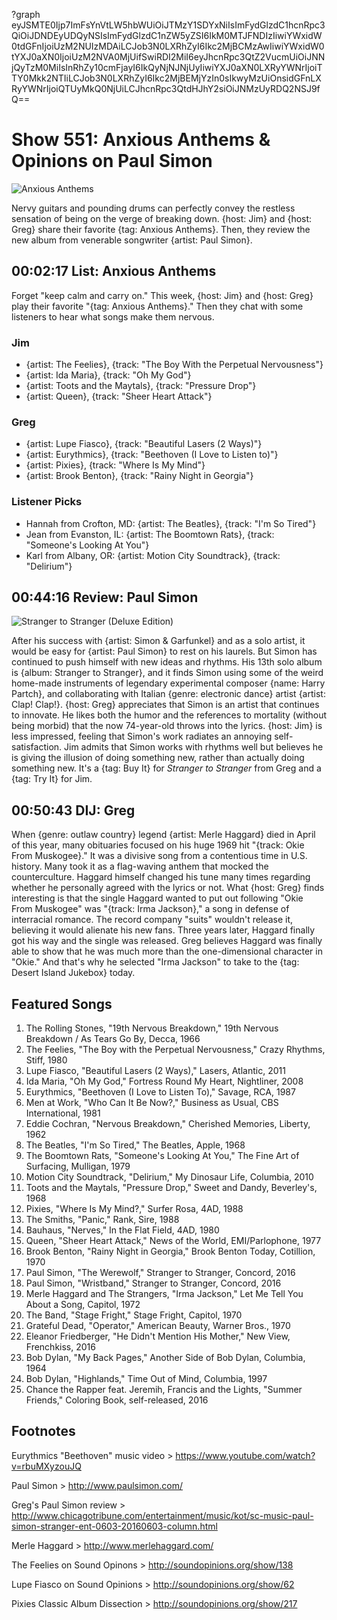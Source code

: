 ?graph eyJSMTE0Ijp7ImFsYnVtLW5hbWUiOiJTMzY1SDYxNiIsImFydGlzdC1hcnRpc3QiOiJDNDEyUDQyNSIsImFydGlzdC1nZW5yZSI6IkM0MTJFNDIzIiwiYWxidW0tdGFnIjoiUzM2NUIzMDAiLCJob3N0LXRhZyI6Ikc2MjBCMzAwIiwiYWxidW0tYXJ0aXN0IjoiUzM2NVA0MjUifSwiRDI2MiI6eyJhcnRpc3QtZ2VucmUiOiJNNjQyTzM0MiIsInRhZy10cmFjayI6IkQyNjNJNjUyIiwiYXJ0aXN0LXRyYWNrIjoiTTY0Mkk2NTIiLCJob3N0LXRhZyI6Ikc2MjBEMjYzIn0sIkwyMzUiOnsidGFnLXRyYWNrIjoiQTUyMkQ0NjUiLCJhcnRpc3QtdHJhY2siOiJNMzUyRDQ2NSJ9fQ==

# Show 551: Anxious Anthems & Opinions on Paul Simon

![Anxious Anthems](https://sound-images.s3.amazonaws.com/images/2016/anxious_web.jpeg)

Nervy guitars and pounding drums can perfectly convey the restless sensation of being on the verge of breaking down. {host: Jim} and {host: Greg} share their favorite {tag: Anxious Anthems}. Then, they review the new album from venerable songwriter {artist: Paul Simon}.


## 00:02:17 List: Anxious Anthems

Forget  "keep calm and carry on."  This week, {host: Jim} and {host: Greg} play their favorite "{tag: Anxious Anthems}." Then they chat with some listeners to hear what songs make them nervous. 

### Jim
- {artist: The Feelies}, {track: "The Boy With the Perpetual Nervousness"}
- {artist: Ida Maria}, {track: "Oh My God"}
- {artist: Toots and the Maytals}, {track: "Pressure Drop"}
- {artist: Queen}, {track: "Sheer Heart Attack"}

### Greg
- {artist: Lupe Fiasco}, {track: "Beautiful Lasers (2 Ways)"}
- {artist: Eurythmics}, {track: "Beethoven (I Love to Listen to)"}
- {artist: Pixies}, {track: "Where Is My Mind"}
- {artist: Brook Benton}, {track: "Rainy Night in Georgia"}

### Listener Picks

- Hannah from Crofton, MD: {artist: The Beatles}, {track: "I'm So Tired"}
- Jean from Evanston, IL: {artist: The Boomtown Rats}, {track: "Someone's Looking At You"}
- Karl from Albany, OR: {artist: Motion City Soundtrack}, {track: "Delirium"}

## 00:44:16 Review: Paul Simon
![Stranger to Stranger (Deluxe Edition)](http://is5.mzstatic.com/image/thumb/Music49/v4/38/79/3c/38793c13-1176-5c3a-49ce-be072c5c2f1c/source/600x600bb.jpg "152016/1100491700")

After his success with {artist: Simon & Garfunkel} and as a solo artist, it would be easy for {artist: Paul Simon} to rest on his laurels. But Simon has continued to push himself with new ideas and rhythms. His 13th solo album is {album: Stranger to Stranger}, and it finds Simon using some of the weird home-made instruments of legendary experimental composer {name: Harry Partch}, and collaborating with Italian {genre: electronic dance} artist {artist: Clap! Clap!}. {host: Greg} appreciates that Simon is an artist that continues to innovate. He likes both the humor and the references to mortality (without being morbid) that the now 74-year-old throws into the lyrics. {host: Jim} is less impressed, feeling that Simon's work radiates an annoying self-satisfaction. Jim admits that Simon works with rhythms well but believes he is giving the illusion of doing something new, rather than actually doing something new. It's a {tag: Buy It} for *Stranger to Stranger* from Greg and a {tag: Try It} for Jim. 


## 00:50:43 DIJ: Greg

When {genre: outlaw country} legend {artist: Merle Haggard} died in April of this year, many obituaries focused on his huge 1969 hit "{track: Okie From Muskogee}."  It was a divisive song from a contentious time in U.S. history. Many took it as a flag-waving anthem that mocked the counterculture. Haggard himself changed his tune many times regarding whether he personally agreed with the lyrics or not.  What {host: Greg} finds interesting is that the single Haggard wanted to put out following "Okie From Muskogee" was "{track: Irma Jackson}," a song in defense of interracial romance. The record company "suits" wouldn't release it, believing it would alienate his new fans. Three years later, Haggard finally got his way and the single was released. Greg believes Haggard was finally able to show that he was much more than the one-dimensional character in "Okie." And that's why he selected "Irma Jackson" to take to the {tag: Desert Island Jukebox} today.

## Featured Songs

1. The Rolling Stones, "19th Nervous Breakdown," 19th Nervous Breakdown / As Tears Go By, Decca, 1966 
1. The Feelies, "The Boy with the Perpetual Nervousness," Crazy Rhythms, Stiff, 1980 
1. Lupe Fiasco, "Beautiful Lasers (2 Ways)," Lasers, Atlantic, 2011 
1. Ida Maria, "Oh My God," Fortress Round My Heart, Nightliner, 2008 
1. Eurythmics, "Beethoven (I Love to Listen To)," Savage, RCA, 1987 
1. Men at Work, "Who Can It Be Now?," Business as Usual, CBS International, 1981 
1. Eddie Cochran, "Nervous Breakdown," Cherished Memories, Liberty, 1962
1. The Beatles, "I'm So Tired," The Beatles, Apple, 1968 
1. The Boomtown Rats, "Someone's Looking At You," The Fine Art of Surfacing, Mulligan, 1979 
1. Motion City Soundtrack, "Delirium," My Dinosaur Life, Columbia, 2010 
1. Toots and the Maytals, "Pressure Drop," Sweet and Dandy, Beverley's, 1968 
1. Pixies, "Where Is My Mind?," Surfer Rosa, 4AD, 1988 
1. The Smiths, "Panic," Rank, Sire, 1988
2. Bauhaus, "Nerves," In the Flat Field, 4AD, 1980 
1. Queen, "Sheer Heart Attack," News of the World, EMI/Parlophone, 1977 
1. Brook Benton, "Rainy Night in Georgia," Brook Benton Today, Cotillion, 1970 
1. Paul Simon, "The Werewolf," Stranger to Stranger, Concord, 2016 
1. Paul Simon, "Wristband," Stranger to Stranger, Concord, 2016 
1. Merle Haggard and The Strangers, "Irma Jackson," Let Me Tell You About a Song, Capitol, 1972 
1. The Band, "Stage Fright," Stage Fright, Capitol, 1970 
1. Grateful Dead, "Operator," American Beauty, Warner Bros., 1970 
1. Eleanor Friedberger, "He Didn't Mention His Mother," New View, Frenchkiss, 2016 
1. Bob Dylan, "My Back Pages," Another Side of Bob Dylan, Columbia, 1964 
1. Bob Dylan, "Highlands," Time Out of Mind, Columbia, 1997
1. Chance the Rapper feat. Jeremih, Francis and the Lights, "Summer Friends," Coloring Book, self-released, 2016 

## Footnotes

Eurythmics "Beethoven" music video > https://www.youtube.com/watch?v=rbuMXyzouJQ

Paul Simon > http://www.paulsimon.com/

Greg's Paul Simon review > http://www.chicagotribune.com/entertainment/music/kot/sc-music-paul-simon-stranger-ent-0603-20160603-column.html

Merle Haggard > http://www.merlehaggard.com/

The Feelies on Sound Opinons > http://soundopinions.org/show/138

Lupe Fiasco on Sound Opinions > http://soundopinions.org/show/62

Pixies Classic Album Dissection > http://soundopinions.org/show/217